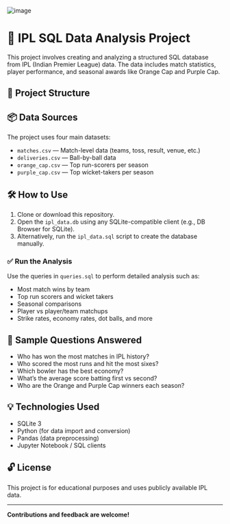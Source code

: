 ![image](https://github.com/user-attachments/assets/605c0ea3-0c4a-475d-9206-7c27f63bddb0)






# 🏏 IPL SQL Data Analysis Project

This project involves creating and analyzing a structured SQL database from IPL (Indian Premier League) data. The data includes match statistics, player performance, and seasonal awards like Orange Cap and Purple Cap.

## 📁 Project Structure


## 📦 Data Sources

The project uses four main datasets:

- `matches.csv` — Match-level data (teams, toss, result, venue, etc.)
- `deliveries.csv` — Ball-by-ball data
- `orange_cap.csv` — Top run-scorers per season
- `purple_cap.csv` — Top wicket-takers per season

## 🛠️ How to Use

1. Clone or download this repository.
2. Open the `ipl_data.db` using any SQLite-compatible client (e.g., DB Browser for SQLite).
3. Alternatively, run the `ipl_data.sql` script to create the database manually.

### ✅ Run the Analysis

Use the queries in `queries.sql` to perform detailed analysis such as:

- Most match wins by team
- Top run scorers and wicket takers
- Seasonal comparisons
- Player vs player/team matchups
- Strike rates, economy rates, dot balls, and more

## 🧠 Sample Questions Answered

- Who has won the most matches in IPL history?
- Who scored the most runs and hit the most sixes?
- Which bowler has the best economy?
- What’s the average score batting first vs second?
- Who are the Orange and Purple Cap winners each season?

## 💡 Technologies Used

- SQLite 3
- Python (for data import and conversion)
- Pandas (data preprocessing)
- Jupyter Notebook / SQL clients

## 🔓 License

This project is for educational purposes and uses publicly available IPL data.

---

**Contributions and feedback are welcome!**

